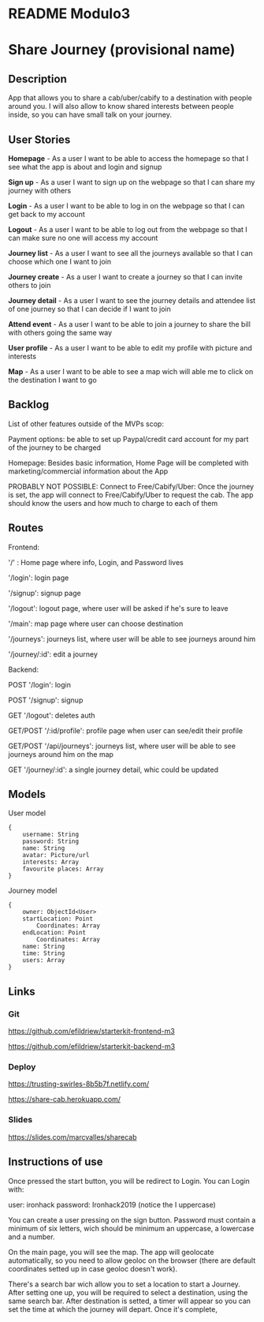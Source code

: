 # README Modulo3

# Share Journey (provisional name)

## Description

App that allows you to share a cab/uber/cabify to a destination with people around you. I will also allow to know shared interests between people inside, so you can have small talk on your journey.

## User Stories

**Homepage** - As a user I want to be able to access the homepage so that I see what the app is about and login and signup

**Sign up** - As a user I want to sign up on the webpage so that I can share my journey with others

**Login** - As a user I want to be able to log in on the webpage so that I can get back to my account

**Logout** - As a user I want to be able to log out from the webpage so that I can make sure no one will access my account

**Journey list** - As a user I want to see all the journeys available so that I can choose which one I want to join

**Journey create** - As a user I want to create a journey so that I can invite others to join

**Journey detail** - As a user I want to see the journey details and attendee list of one journey so that I can decide if I want to join

**Attend event** - As a user I want to be able to join a journey to share the bill with others going the same way

**User profile** - As a user I want to be able to edit my profile with picture and interests

**Map** - As a user I want to be able to see a map wich will able me to click on the destination I want to go

## Backlog

List of other features outside of the MVPs scop:

Payment options: be able to set up Paypal/credit card account for my part of the journey to be charged

Homepage: Besides basic information, Home Page will be completed with marketing/commercial information about the App

PROBABLY NOT POSSIBLE: Connect to Free/Cabify/Uber: Once the journey is set, the app will connect to Free/Cabify/Uber to request the cab. The app should know the users and how much to charge to each of them

## Routes

Frontend:

'/' : Home page where info, Login, and Password lives

'/login': login page

'/signup': signup page

'/logout': logout page, where user will be asked if he's sure to leave

'/main': map page where user can choose destination

'/journeys': journeys list, where user will be able to see journeys around him

'/journey/:id': edit a journey

Backend:

POST '/login': login

POST '/signup': signup

GET '/logout': deletes auth

GET/POST '/:id/profile': profile page when user can see/edit their profile

GET/POST '/api/journeys': journeys list, where user will be able to see journeys around him on the map

GET '/journey/:id': a single journey detail, whic could be updated

## Models

User model

    {
    	username: String
    	password: String
        name: String
        avatar: Picture/url
        interests: Array
        favourite places: Array
    }

Journey model

    {
    	owner: ObjectId<User>
    	startLocation: Point
            Coordinates: Array
    	endLocation: Point
            Coordinates: Array
    	name: String
    	time: String
    	users: Array
    }

## Links

### Git

https://github.com/efildriew/starterkit-frontend-m3

https://github.com/efildriew/starterkit-backend-m3

### Deploy

https://trusting-swirles-8b5b7f.netlify.com/

https://share-cab.herokuapp.com/

### Slides

https://slides.com/marcvalles/sharecab

## Instructions of use

Once pressed the start button, you will be redirect to Login. You can Login with:

user: ironhack
password: Ironhack2019 (notice the I uppercase)

You can create a user pressing on the sign button. Password must contain a minimum of six letters, wich should be minimum an uppercase, a lowercase and a number.

On the main page, you will see the map. The app will geolocate automatically, so you need to allow geoloc on the browser (there are default coordinates setted up in case geoloc doesn't work).

There's a search bar wich allow you to set a location to start a Journey. After setting one up, you will be required to select a destination, using the same search bar. After destination is setted, a timer will appear so you can set the time at which the journey will depart. Once it's complete, 
